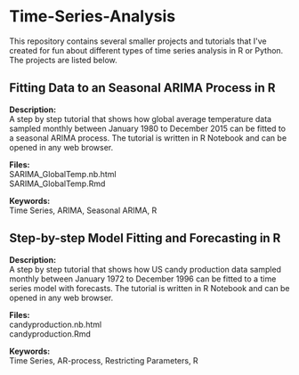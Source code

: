 # Time-Series-Analysis
This repository contains several smaller projects and tutorials that I've created for fun about different types of time series analysis in R or Python. 
The projects are listed below.

## Fitting Data to an Seasonal ARIMA Process in R

**Description:**  
A step by step tutorial that shows how global average temperature data sampled monthly between January 1980 to December 2015
can be fitted to a seasonal ARIMA process. The tutorial is written in R Notebook and can be opened in any web browser.  

**Files:**  
SARIMA_GlobalTemp.nb.html  
SARIMA_GlobalTemp.Rmd  

**Keywords:**   
Time Series, ARIMA, Seasonal ARIMA, R    


## Step-by-step Model Fitting and Forecasting in R 

**Description:**  
A step by step tutorial that shows how US candy production data sampled monthly between January 1972 to December 1996
can be fitted to a time series model with forecasts. The tutorial is written in R Notebook and can be opened in any web browser.  

**Files:**  
candyproduction.nb.html  
candyproduction.Rmd  

**Keywords:**   
Time Series, AR-process, Restricting Parameters, R    


